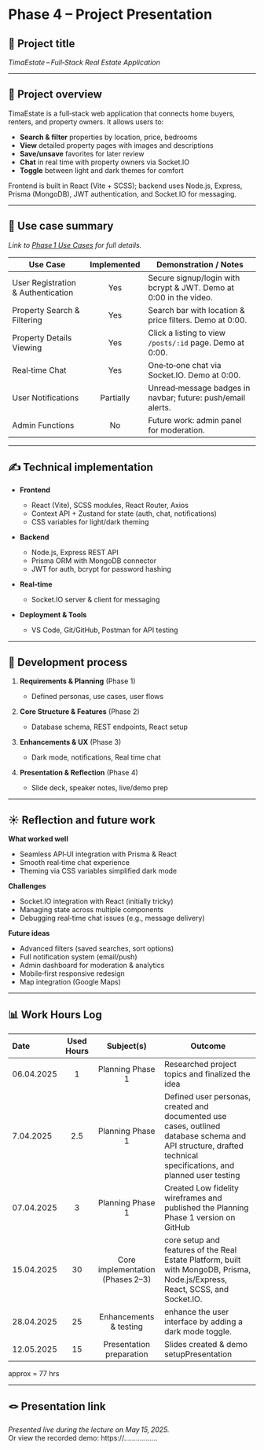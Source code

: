 # Phase 4 – Project Presentation



## 🎯 Project title

_TimaEstate – Full‑Stack Real Estate Application_

---

## 📝 Project overview

TimaEstate is a full‑stack web application that connects home buyers, renters, and property owners. It allows users to:

- **Search & filter** properties by location, price, bedrooms  
- **View** detailed property pages with images and descriptions  
- **Save/unsave** favorites for later review  
- **Chat** in real time with property owners via Socket.IO  
- **Toggle** between light and dark themes for comfort  

Frontend is built in React (Vite + SCSS); backend uses Node.js, Express, Prisma (MongoDB), JWT authentication, and Socket.IO for messaging.

---

## 📌 Use case summary

_Link to [Phase 1 Use Cases](#) for full details._

| Use Case                                | Implemented | Demonstration / Notes                                                           |
|-----------------------------------------|:-----------:|---------------------------------------------------------------------------------|
| User Registration & Authentication      | Yes         | Secure signup/login with bcrypt & JWT. Demo at 0:00 in the video.               |
| Property Search & Filtering             | Yes         | Search bar with location & price filters. Demo at 0:00.                         |
| Property Details Viewing                | Yes         | Click a listing to view `/posts/:id` page. Demo at 0:00.                        |
| Real‑time Chat                          | Yes         | One‑to‑one chat via Socket.IO. Demo at 0:00.                                     |
| User Notifications                      | Partially   | Unread‑message badges in navbar; future: push/email alerts.                     |
| Admin Functions                         | No          | Future work: admin panel for moderation.      |

---

## ✍️ Technical implementation

- **Frontend**  
  - React (Vite), SCSS modules, React Router, Axios  
  - Context API + Zustand for state (auth, chat, notifications)  
  - CSS variables for light/dark theming  

- **Backend**  
  - Node.js, Express REST API  
  - Prisma ORM with MongoDB connector  
  - JWT for auth, bcrypt for password hashing  

- **Real‑time**  
  - Socket.IO server & client for messaging  

- **Deployment & Tools**  
  - VS Code, Git/GitHub, Postman for API testing  

---

## 🚂 Development process

1. **Requirements & Planning** (Phase 1)  
   - Defined personas, use cases, user flows  

2. **Core Structure & Features** (Phase 2)  
   - Database schema, REST endpoints, React setup  

3. **Enhancements & UX** (Phase 3)  
   - Dark mode,   notifications, Real time chat   

4. **Presentation & Reflection** (Phase 4)  
   - Slide deck, speaker notes, live/demo prep  

---

## ☀️ Reflection and future work

**What worked well**  
- Seamless API‑UI integration with Prisma & React  
- Smooth real‑time chat experience  
- Theming via CSS variables simplified dark mode  

**Challenges**  
- Socket.IO integration with React (initially tricky)
- Managing state across multiple components
- Debugging real‑time chat issues (e.g., message delivery)



**Future ideas**  
- Advanced filters (saved searches, sort options)  
- Full notification system (email/push)  
- Admin dashboard for moderation & analytics  
- Mobile‑first responsive redesign  
- Map integration (Google Maps)  

---

## 📊 Work Hours Log

  | Date       | Used Hours | Subject(s)                                     | Outcome                                  |
  | :---  |     :---:      |     :---:      |---------------------|
  | 06.04.2025 | 1        | Planning Phase 1                              | Researched project topics and finalized the idea      |
  | 7.04.2025 | 2.5          | Planning Phase 1                              | Defined user personas, created and documented use cases, outlined database schema and API structure, drafted technical specifications, and planned user testing                 |
  | 07.04.2025 | 3          | Planning Phase 1                              | Created Low fidelity wireframes and published the Planning Phase 1 version on GitHub      |
   | 15.04.2025 | 30          | Core implementation (Phases 2–3)                             |  core setup and features of the Real Estate Platform, built with MongoDB, Prisma, Node.js/Express, React, SCSS, and Socket.IO.    |
   | 28.04.2025 | 25         | Enhancements & testing                            |  enhance the user interface by adding a dark mode toggle.      |
   | 12.05.2025 | 15         | Presentation preparation                             | Slides created & demo setupPresentation    |                               |

approx = 77 hrs


---

## 🪢 Presentation link

_Presented live during the lecture on May 15, 2025._  
Or view the recorded demo: https://.................
